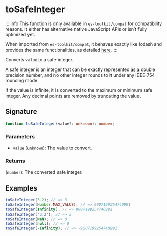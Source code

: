 # toSafeInteger

::: info
This function is only available in `es-toolkit/compat` for compatibility reasons. It either has alternative native JavaScript APIs or isn’t fully optimized yet.

When imported from `es-toolkit/compat`, it behaves exactly like lodash and provides the same functionalities, as detailed [here](../../../compatibility.md).
:::

Converts `value` to a safe integer. 

A safe integer is an integer that can be exactly represented as a double precision number, and no other integer rounds to it under any IEEE-754 rounding mode. 

If the value is infinite, it is converted to the maximum or minimum safe integer. Any decimal points are removed by truncating the value.

## Signature

```typescript
function toSafeInteger(value?: unknown): number;
```

### Parameters

- `value` (`unknown`): The value to convert.

### Returns

(`number`): The converted safe integer.

## Examples

```typescript
toSafeInteger(3.2); // => 3
toSafeInteger(Number.MAX_VALUE); // => 9007199254740991
toSafeInteger(Infinity); // => 9007199254740991
toSafeInteger('3.2'); // => 3
toSafeInteger(NaN); // => 0
toSafeInteger(null); // => 0
toSafeInteger(-Infinity); // => -9007199254740991
```
